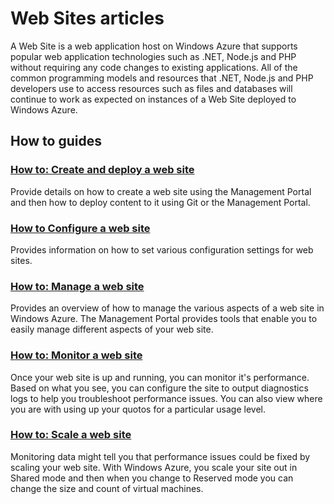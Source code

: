 # Web Sites articles
A Web Site is a web application host on Windows Azure that supports popular web application technologies such as .NET, Node.js and PHP without requiring any code changes to existing applications. All of the common programming models and resources that .NET, Node.js and PHP developers use to access resources such as files and databases will continue to work as expected on instances of a Web Site deployed to Windows Azure. 

## How to guides

### [How to: Create and deploy a web site](./howto-create-websites/)
Provide details on how to create a web site using the Management Portal and then how to deploy content to it using Git or the Management Portal.

### [How to Configure a web site](./howto-configure-websites/)
Provides information on how to set various configuration settings for web sites. 

### [How to: Manage a web site](./howto-manage-websites/)
Provides an overview of how to manage the various aspects of a web site in Windows Azure.  The Management Portal provides tools that enable you to easily manage different aspects of your web site. 

### [How to: Monitor a web site](./howto-monitor-websites/)
Once your web site is up and running, you can monitor it's performance. Based on what you see, you can configure the site to output diagnostics logs to help you troubleshoot performance issues.  You can also view where you are with using up your quotos for a particular usage level.

### [How to: Scale a web site](./howto-scale-websites/)
Monitoring data might tell you that performance issues could be fixed by scaling your web site. With Windows Azure, you scale your site out in Shared mode and then when you change to Reserved mode you can change the size and count of virtual machines.